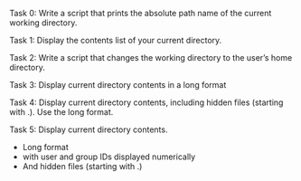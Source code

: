 Task 0: Write a script that prints the absolute path name of the current working directory.

Task 1: Display the contents list of your current directory.

Task 2: Write a script that changes the working directory to the user’s home directory.

Task 3: Display current directory contents in a long format

Task 4: Display current directory contents, including hidden files (starting with .). Use the long format.

Task 5: Display current directory contents.

  - Long format
  - with user and group IDs displayed numerically
  - And hidden files (starting with .)
  
  
